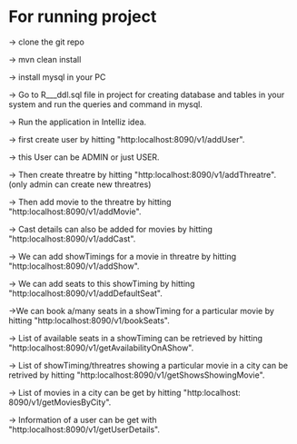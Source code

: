 # For running project

-> clone the git repo

-> mvn clean install

-> install mysql in your PC

-> Go to R___ddl.sql file in project for creating database and tables in your system and run the queries and command in mysql.

-> Run the application in Intelliz idea.

-> first create user by hitting "http:localhost:8090/v1/addUser".

-> this User can be ADMIN or just USER.

-> Then create threatre by hitting "http:localhost:8090/v1/addThreatre".(only admin can create new threatres)

-> Then add movie to the threatre by hitting "http:localhost:8090/v1/addMovie".

-> Cast details can also be added for movies by hitting "http:localhost:8090/v1/addCast".

-> We can add showTimings for a movie in threatre by hitting "http:localhost:8090/v1/addShow".

-> We can add seats to this showTiming by hitting "http:localhost:8090/v1/addDefaultSeat".

->We can book a/many seats in a showTiming for a particular movie by hitting "http:localhost:8090/v1/bookSeats".

-> List of available seats in a showTiming can be retrieved by hitting "http:localhost:8090/v1/getAvailabilityOnAShow".

-> List of showTiming/threatres showing a particular movie in a city can be retrived by hitting "http:localhost:8090/v1/getShowsShowingMovie".

-> List of movies in a city can be get by hitting "http:localhost: 8090/v1/getMoviesByCity".

-> Information of a user can be get with "http:localhost:8090/v1/getUserDetails".

